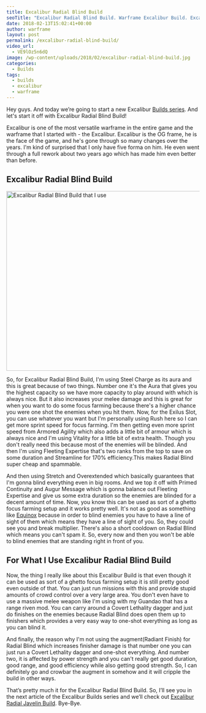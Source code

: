 ```yaml
---
title: Excalibur Radial Blind Build
seoTitle: "Excalibur Radial Blind Build. Warframe Excalibur Build. Excalibur Build."
date: 2018-02-13T15:02:41+00:00
author: warframe
layout: post
permalink: /excalibur-radial-blind-build/
video_url:
  - VE9lOz5n6dQ
image: /wp-content/uploads/2018/02/excalibur-radial-blind-build.jpg
categories:
  - Builds
tags:
  - builds
  - excalibur
  - warframe
---
```

Hey guys. And today we’re going to start a new Excalibur [Builds series](https://warframeblog.com/warframe-builds/). And let's start it off with Excalibur Radial Blind Build!<!--more-->

Excalibur is one of the most versatile warframe in the entire game and the warframe that I started with - the Excalibur. Excalibur is the OG frame, he is the face of the game, and he's gone through so many changes over the years. I'm kind of surprised that I only have five forma on him. He even went through a full rework about two years ago which has made him even better than before.

## Excalibur Radial Blind Build

<img src="https://warframeblog.com/wp-content/uploads/2018/02/excalibur-radial-blind-build-mods-1024x640.png" title="Warframe Excalibur Radial Blind Build" alt="Excalibur Radial Blind Build that I use" width="750" height="469" class="alignnone size-large wp-image-866" srcset="https://warframeblog.com/wp-content/uploads/2018/02/excalibur-radial-blind-build-mods-1024x640.png 1024w, https://warframeblog.com/wp-content/uploads/2018/02/excalibur-radial-blind-build-mods-300x188.png 300w, https://warframeblog.com/wp-content/uploads/2018/02/excalibur-radial-blind-build-mods-768x480.png 768w" sizes="(max-width: 750px) 100vw, 750px" />

So, for Excalibur Radial Blind Build, I'm using Steel Charge as its aura and this is great because of two things. Number one it's the Aura that gives you the highest capacity so we have more capacity to play around with which is always nice. But it also increases your melee damage and this is great for when you want to do some focus farming because there's a higher chance you were one shot the enemies when you hit them. Now, for the Exilus Slot, you can use whatever you want but I'm personally using Rush here so I can get more sprint speed for focus farming. I'm then getting even more sprint speed from Armored Agility which also adds a little bit of armour which is always nice and I'm using Vitality for a little bit of extra health. Though you don't really need this because most of the enemies will be blinded. And then I'm using Fleeting Expertise that's two ranks from the top to save on some duration and Streamline for 170% efficiency.This makes Radial Blind super cheap and spammable.

And then using Stretch and Overextended which basically guarantees that I'm gonna blind everything even in big rooms. And we top it off with Primed Continuity and Augur Message which is gonna balance out Fleeting Expertise and give us some extra duration so the enemies are blinded for a decent amount of time. Now, you know this can be used as sort of a ghetto focus farming setup and it works pretty well. It's not as good as something like [Equinox](https://warframeblog.com/equinox-focus-farm-build/) because in order to blind enemies you have to have a line of sight of them which means they have a line of sight of you. So, they could see you and break multiplier. There's also a short cooldown on Radial Blind which means you can't spam it. So, every now and then you won't be able to blind enemies that are standing right in front of you.

## For What I Use Excalibur Radial Blind Build

Now, the thing I really like about this Excalibur Build is that even though it can be used as sort of a ghetto focus farming setup it is still pretty good even outside of that. You can just run missions with this and provide stupid amounts of crowd control over a very large area. You don't even have to use a massive melee weapon like I'm using with my Guandao that has a range riven mod. You can carry around a Covert Lethality dagger and just do finishes on the enemies because Radial Blind does open them up to finishers which provides a very easy way to one-shot everything as long as you can blind it.

And finally, the reason why I'm not using the augment(Radiant Finish) for Radial Blind which increases finisher damage is that number one you can just run a Covert Lethality dagger and one-shot everything. And number two, it is affected by power strength and you can't really get good duration, good range, and good efficiency while also getting good strength. So, I can definitely go and crowbar the augment in somehow and it will cripple the build in other ways.

<span>That’s pretty much it for the Excalibur Radial Blind Build. So, I’ll see you in the next article of the Excalibur Builds series and we’ll check out <a href="https://warframeblog.com/excalibur-radial-javelin-build/">Excalibur Radial Javelin Build</a></span>[](https://warframeblog.com/frost-snow-globe-build/)<span>. Bye-Bye.</span>